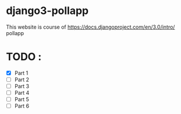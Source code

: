 # django3-pollapp
This website is course of https://docs.djangoproject.com/en/3.0/intro/ pollapp


# TODO : 

- [x] Part 1 <br>
- [ ] Part 2 <br>
- [ ] Part 3 <br>
- [ ] Part 4 <br>
- [ ] Part 5 <br>
- [ ] Part 6 <br>
